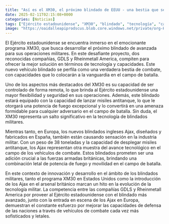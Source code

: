 ```yaml
---
title: "Así es el XM30, el próximo blindado de EEUU - una bestia que se maneja a control remoto y lanza misiles antitanque"
date: 2025-02-11T02:15:08+0000
categories: [Noticias]
tags: ["Ejército estadounidense", "XM30", "blindado", "tecnología", "capacidades", "misiles antitanque", "Ajax."]
image: "https://oaidalleapiprodscus.blob.core.windows.net/private/org-HKmKxpuNw3Y88lm4EBrIPq0n/user-ZwiCXOggLL8ZNNKE2g7rXFmV/img-L2B5zm5Gng9VoGCJ9ZEysGFd.png?st=2025-02-11T01%3A15%3A08Z&se=2025-02-11T03%3A15%3A08Z&sp=r&sv=2024-08-04&sr=b&rscd=inline&rsct=image/png&skoid=d505667d-d6c1-4a0a-bac7-5c84a87759f8&sktid=a48cca56-e6da-484e-a814-9c849652bcb3&skt=2025-02-10T06%3A08%3A15Z&ske=2025-02-11T06%3A08%3A15Z&sks=b&skv=2024-08-04&sig=Re4/%2BHv2rWKKh3R8oyW%2BKPTnUyyiirBSnp2BgVTkcrc%3D"
---
```


El Ejército estadounidense se encuentra inmerso en el emocionante programa XM30, que busca desarrollar el próximo blindado de avanzada para sus operaciones militares. En este desafiante proyecto, dos reconocidas compañías, GDLS y Rheinmetall America, compiten para ofrecer la mejor solución en términos de tecnología y capacidades. Este nuevo vehículo blindado se perfila como una verdadera bestia de combate, con capacidades que lo colocarán a la vanguardia en el campo de batalla.

Uno de los aspectos más destacados del XM30 es su capacidad de ser controlado de forma remota, lo que brinda al Ejército estadounidense una mayor flexibilidad y seguridad en sus operaciones. Además, este blindado estará equipado con la capacidad de lanzar misiles antitanque, lo que le otorgará una potencia de fuego excepcional y lo convertirá en una amenaza formidable para cualquier adversario en el campo de batalla. Sin duda, el XM30 representa un salto significativo en la tecnología de blindados militares.

Mientras tanto, en Europa, los nuevos blindados ingleses Ajax, diseñados y fabricados en España, también están causando sensación en la industria militar. Con un peso de 38 toneladas y la capacidad de desplegar misiles antitanque, los Ajax representan otra muestra del avance tecnológico en el campo de los vehículos de combate. Estos blindados prometen ser una adición crucial a las fuerzas armadas británicas, brindando una combinación letal de potencia de fuego y movilidad en el campo de batalla.

En este contexto de innovación y desarrollo en el ámbito de los blindados militares, tanto el programa XM30 en Estados Unidos como la introducción de los Ajax en el arsenal británico marcan un hito en la evolución de la tecnología militar. La competencia entre las compañías GDLS y Rheinmetall America por proveer al Ejército estadounidense con el blindado más avanzado, junto con la entrada en escena de los Ajax en Europa, demuestran el constante esfuerzo por mejorar las capacidades de defensa de las naciones a través de vehículos de combate cada vez más sofisticados y letales.
    